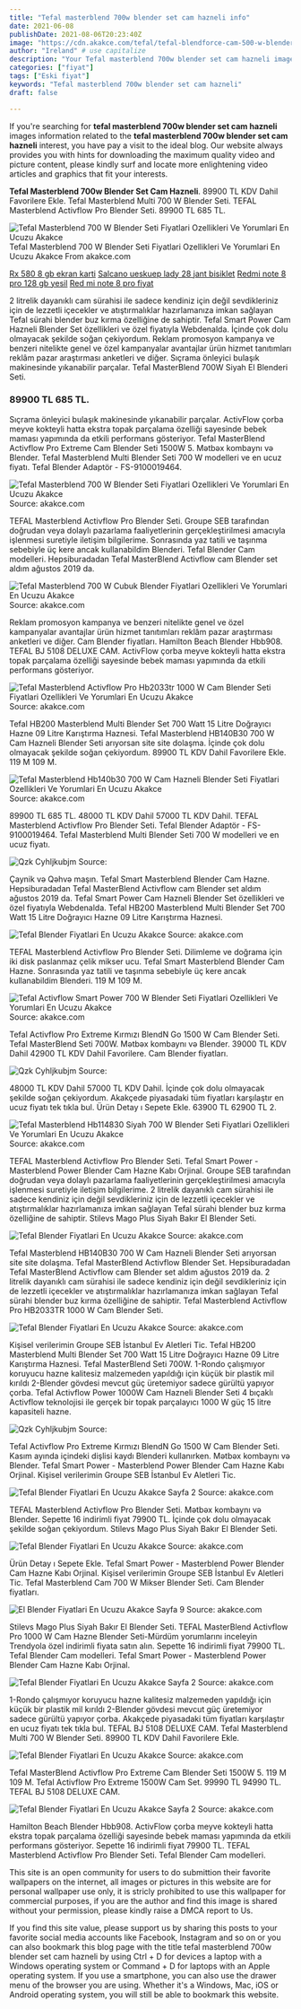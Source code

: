 ```yaml
---
title: "Tefal masterblend 700w blender set cam hazneli info"
date: 2021-06-08
publishDate: 2021-08-06T20:23:40Z
image: "https://cdn.akakce.com/tefal/tefal-blendforce-cam-500-w-blender-x.jpg"
author: "Ireland" # use capitalize
description: "Your Tefal masterblend 700w blender set cam hazneli images are available. Tefal masterblend 700w blender set cam hazneli are a topic that is being searched for and liked by netizens now. You can Find and Download the Tefal masterblend 700w blender set cam hazneli files here. Get all royalty-free images."
categories: ["fiyat"]
tags: ["Eski fiyat"]
keywords: "Tefal masterblend 700w blender set cam hazneli"
draft: false

---
```


If you're searching for **tefal masterblend 700w blender set cam hazneli** images information related to the **tefal masterblend 700w blender set cam hazneli** interest, you have pay a visit to the ideal  blog.  Our website always  provides you with  hints  for downloading  the maximum  quality video and picture  content, please kindly surf and locate more enlightening video articles and graphics  that fit your interests.

**Tefal Masterblend 700w Blender Set Cam Hazneli**. 89900 TL KDV Dahil Favorilere Ekle. Tefal Masterblend Multi 700 W Blender Seti. TEFAL Masterblend Activflow Pro Blender Seti. 89900 TL 685 TL.

![Tefal Masterblend 700 W Blender Seti Fiyatlari Ozellikleri Ve Yorumlari En Ucuzu Akakce](https://cdn.akakce.com/tefal/tefal-masterblend-700-w-seti-z.jpg "Tefal Masterblend 700 W Blender Seti Fiyatlari Ozellikleri Ve Yorumlari En Ucuzu Akakce")
Tefal Masterblend 700 W Blender Seti Fiyatlari Ozellikleri Ve Yorumlari En Ucuzu Akakce From akakce.com

[Rx 580 8 gb ekran karti](/rx-580-8-gb-ekran-karti/)
[Salcano ueskuep lady 28 jant bisiklet](/salcano-ueskuep-lady-28-jant-bisiklet/)
[Redmi note 8 pro 128 gb yesil](/redmi-note-8-pro-128-gb-yesil/)
[Red mi note 8 pro fiyat](/red-mi-note-8-pro-fiyat/)

2 litrelik dayanıklı cam sürahisi ile sadece kendiniz için değil sevdikleriniz için de lezzetli içecekler ve atıştırmalıklar hazırlamanıza imkan sağlayan Tefal sürahi blender buz kırma özelliğine de sahiptir. Tefal Smart Power Cam Hazneli Blender Set özellikleri ve özel fiyatıyla Webdenalda. İçinde çok dolu olmayacak şekilde soğan çekiyordum. Reklam promosyon kampanya ve benzeri nitelikte genel ve özel kampanyalar avantajlar ürün hizmet tanıtımları reklâm pazar araştırması anketleri ve diğer. Sıçrama önleyici bulaşık makinesinde yıkanabilir parçalar. Tefal MasterBlend 700W Siyah El Blenderi Seti.

### 89900 TL 685 TL.

Sıçrama önleyici bulaşık makinesinde yıkanabilir parçalar. ActivFlow çorba meyve kokteyli hatta ekstra topak parçalama özelliği sayesinde bebek maması yapımında da etkili performans gösteriyor. Tefal MasterBlend Activflow Pro Extreme Cam Blender Seti 1500W 5. Mətbəx kombaynı və Blender. Tefal Masterblend Multi Blender Seti 700 W modelleri ve en ucuz fiyatı. Tefal Blender Adaptör - FS-9100019464.


![Tefal Masterblend 700 W Blender Seti Fiyatlari Ozellikleri Ve Yorumlari En Ucuzu Akakce](https://cdn.akakce.com/tefal/tefal-masterblend-700-w-seti-z.jpg "Tefal Masterblend 700 W Blender Seti Fiyatlari Ozellikleri Ve Yorumlari En Ucuzu Akakce")
Source: akakce.com

TEFAL Masterblend Activflow Pro Blender Seti. Groupe SEB tarafından doğrudan veya dolaylı pazarlama faaliyetlerinin gerçekleştirilmesi amacıyla işlenmesi suretiyle iletişim bilgilerime. Sonrasında yaz tatili ve taşınma sebebiyle üç kere ancak kullanabildim Blenderi. Tefal Blender Cam modelleri. Hepsiburadadan Tefal MasterBlend Activflow cam Blender set aldım ağustos 2019 da.

![Tefal Masterblend 700 W Cubuk Blender Fiyatlari Ozellikleri Ve Yorumlari En Ucuzu Akakce](https://cdn.akakce.com/tefal/tefal-masterblend-700-w-cubuk-z.jpg "Tefal Masterblend 700 W Cubuk Blender Fiyatlari Ozellikleri Ve Yorumlari En Ucuzu Akakce")
Source: akakce.com

Reklam promosyon kampanya ve benzeri nitelikte genel ve özel kampanyalar avantajlar ürün hizmet tanıtımları reklâm pazar araştırması anketleri ve diğer. Cam Blender fiyatları. Hamilton Beach Blender Hbb908. TEFAL BJ 5108 DELUXE CAM. ActivFlow çorba meyve kokteyli hatta ekstra topak parçalama özelliği sayesinde bebek maması yapımında da etkili performans gösteriyor.

![Tefal Masterblend Activflow Pro Hb2033tr 1000 W Cam Blender Seti Fiyatlari Ozellikleri Ve Yorumlari En Ucuzu Akakce](https://cdn.akakce.com/tefal/tefal-masterblend-activflow-pro-hb2033tr-1000-w-cam-seti-z.jpg "Tefal Masterblend Activflow Pro Hb2033tr 1000 W Cam Blender Seti Fiyatlari Ozellikleri Ve Yorumlari En Ucuzu Akakce")
Source: akakce.com

Tefal HB200 Masterblend Multi Blender Set 700 Watt 15 Litre Doğrayıcı Hazne 09 Litre Karıştırma Haznesi. Tefal Masterblend HB140B30 700 W Cam Hazneli Blender Seti arıyorsan site site dolaşma. İçinde çok dolu olmayacak şekilde soğan çekiyordum. 89900 TL KDV Dahil Favorilere Ekle. 119 M 109 M.

![Tefal Masterblend Hb140b30 700 W Cam Hazneli Blender Seti Fiyatlari Ozellikleri Ve Yorumlari En Ucuzu Akakce](https://cdn.akakce.com/tefal/tefal-masterblend-hb140b30-700-w-cam-hazneli-seti-z.jpg "Tefal Masterblend Hb140b30 700 W Cam Hazneli Blender Seti Fiyatlari Ozellikleri Ve Yorumlari En Ucuzu Akakce")
Source: akakce.com

89900 TL 685 TL. 48000 TL KDV Dahil 57000 TL KDV Dahil. TEFAL Masterblend Activflow Pro Blender Seti. Tefal Blender Adaptör - FS-9100019464. Tefal Masterblend Multi Blender Seti 700 W modelleri ve en ucuz fiyatı.

![Qzk Cyhljkubjm](https://cdn.akakce.com/_bro/2082/14057/14057_18_158692_274384x.jpg "Qzk Cyhljkubjm")
Source: 

Çaynik və Qəhvə maşın. Tefal Smart Masterblend Blender Cam Hazne. Hepsiburadadan Tefal MasterBlend Activflow cam Blender set aldım ağustos 2019 da. Tefal Smart Power Cam Hazneli Blender Set özellikleri ve özel fiyatıyla Webdenalda. Tefal HB200 Masterblend Multi Blender Set 700 Watt 15 Litre Doğrayıcı Hazne 09 Litre Karıştırma Haznesi.

![Tefal Blender Fiyatlari En Ucuzu Akakce](https://iis-akakce.akamaized.net/p.x?%2F%2Fmcdn01%2Egittigidiyor%2Enet%2F67455%2F674558791%5F0%2Ejpg "Tefal Blender Fiyatlari En Ucuzu Akakce")
Source: akakce.com

TEFAL Masterblend Activflow Pro Blender Seti. Dilimleme ve doğrama için iki disk paslanmaz çelik mikser ucu. Tefal Smart Masterblend Blender Cam Hazne. Sonrasında yaz tatili ve taşınma sebebiyle üç kere ancak kullanabildim Blenderi. 119 M 109 M.

![Tefal Activflow Smart Power 700 W Blender Seti Fiyatlari Ozellikleri Ve Yorumlari En Ucuzu Akakce](https://iis-akakce.akamaized.net/p.z?%2F%2Fproductimages%2Ehepsiburada%2Enet%2Fs%2F21%2F600%2F9916961423410%2Ejpg "Tefal Activflow Smart Power 700 W Blender Seti Fiyatlari Ozellikleri Ve Yorumlari En Ucuzu Akakce")
Source: akakce.com

Tefal Activflow Pro Extreme Kırmızı BlendN Go 1500 W Cam Blender Seti. Tefal MasterBlend Seti 700W. Mətbəx kombaynı və Blender. 39000 TL KDV Dahil 42900 TL KDV Dahil Favorilere. Cam Blender fiyatları.

![Qzk Cyhljkubjm](https://cdn.akakce.com/_bro/711/14026/14026_27_158065_276966x.jpg "Qzk Cyhljkubjm")
Source: 

48000 TL KDV Dahil 57000 TL KDV Dahil. İçinde çok dolu olmayacak şekilde soğan çekiyordum. Akakçede piyasadaki tüm fiyatları karşılaştır en ucuz fiyatı tek tıkla bul. Ürün Detay ı Sepete Ekle. 63900 TL 62900 TL 2.

![Tefal Masterblend Hb114830 Siyah 700 W Blender Seti Fiyatlari Ozellikleri Ve Yorumlari En Ucuzu Akakce](https://cdn.akakce.com/tefal/tefal-masterblend-hb114830-siyah-700-w-seti-z.jpg "Tefal Masterblend Hb114830 Siyah 700 W Blender Seti Fiyatlari Ozellikleri Ve Yorumlari En Ucuzu Akakce")
Source: akakce.com

TEFAL Masterblend Activflow Pro Blender Seti. Tefal Smart Power - Masterblend Power Blender Cam Hazne Kabı Orjinal. Groupe SEB tarafından doğrudan veya dolaylı pazarlama faaliyetlerinin gerçekleştirilmesi amacıyla işlenmesi suretiyle iletişim bilgilerime. 2 litrelik dayanıklı cam sürahisi ile sadece kendiniz için değil sevdikleriniz için de lezzetli içecekler ve atıştırmalıklar hazırlamanıza imkan sağlayan Tefal sürahi blender buz kırma özelliğine de sahiptir. Stilevs Mago Plus Siyah Bakır El Blender Seti.

![Tefal Blender Fiyatlari En Ucuzu Akakce](https://cdn.akakce.com/tefal/tefal-easyblend-hb1811tr-1000-w-0-7-lt-seti-x.jpg "Tefal Blender Fiyatlari En Ucuzu Akakce")
Source: akakce.com

Tefal Masterblend HB140B30 700 W Cam Hazneli Blender Seti arıyorsan site site dolaşma. Tefal MasterBlend Activflow Blender Set. Hepsiburadadan Tefal MasterBlend Activflow cam Blender set aldım ağustos 2019 da. 2 litrelik dayanıklı cam sürahisi ile sadece kendiniz için değil sevdikleriniz için de lezzetli içecekler ve atıştırmalıklar hazırlamanıza imkan sağlayan Tefal sürahi blender buz kırma özelliğine de sahiptir. Tefal Masterblend Activflow Pro HB2033TR 1000 W Cam Blender Seti.

![Tefal Blender Fiyatlari En Ucuzu Akakce](https://cdn.akakce.com/tefal/tefal-masterblend-activflow-pro-extreme-siyah-1500-w-seti-x.jpg "Tefal Blender Fiyatlari En Ucuzu Akakce")
Source: akakce.com

Kişisel verilerimin Groupe SEB İstanbul Ev Aletleri Tic. Tefal HB200 Masterblend Multi Blender Set 700 Watt 15 Litre Doğrayıcı Hazne 09 Litre Karıştırma Haznesi. Tefal MasterBlend Seti 700W. 1-Rondo çalışmıyor koruyucu hazne kalitesiz malzemeden yapıldığı için küçük bir plastik mil kırıldı 2-Blender gövdesi mevcut güç üretemiyor sadece gürültü yapıyor çorba. Tefal Activflow Power 1000W Cam Hazneli Blender Seti 4 bıçaklı Activflow teknolojisi ile gerçek bir topak parçalayıcı 1000 W güç 15 litre kapasiteli hazne.

![Qzk Cyhljkubjm](https://cdn.akakce.com/_bro/927/14032/14032_9_158131_276276x.jpg "Qzk Cyhljkubjm")
Source: 

Tefal Activflow Pro Extreme Kırmızı BlendN Go 1500 W Cam Blender Seti. Kasım ayında içindeki dişlisi kaydı Blenderi kullanırken. Mətbəx kombaynı və Blender. Tefal Smart Power - Masterblend Power Blender Cam Hazne Kabı Orjinal. Kişisel verilerimin Groupe SEB İstanbul Ev Aletleri Tic.

![Tefal Blender Fiyatlari En Ucuzu Akakce Sayfa 2](https://cdn.akakce.com/tefal/tefal-masterblend-activflow-power-soup-700-w-x.jpg "Tefal Blender Fiyatlari En Ucuzu Akakce Sayfa 2")
Source: akakce.com

TEFAL Masterblend Activflow Pro Blender Seti. Mətbəx kombaynı və Blender. Sepette 16 indirimli fiyat 79900 TL. İçinde çok dolu olmayacak şekilde soğan çekiyordum. Stilevs Mago Plus Siyah Bakır El Blender Seti.

![Tefal Blender Fiyatlari En Ucuzu Akakce](https://cdn.akakce.com/tefal/tefal-perfectmix-plus-high-speed-1200-w-x.jpg "Tefal Blender Fiyatlari En Ucuzu Akakce")
Source: akakce.com

Ürün Detay ı Sepete Ekle. Tefal Smart Power - Masterblend Power Blender Cam Hazne Kabı Orjinal. Kişisel verilerimin Groupe SEB İstanbul Ev Aletleri Tic. Tefal Masterblend Cam 700 W Mikser Blender Seti. Cam Blender fiyatları.

![El Blender Fiyatlari En Ucuzu Akakce Sayfa 9](https://iis-akakce.akamaized.net/p.x?%2F%2Fproductimages%2Ehepsiburada%2Enet%2Fs%2F49%2F600%2F11003803598898%2Ejpg "El Blender Fiyatlari En Ucuzu Akakce Sayfa 9")
Source: akakce.com

Stilevs Mago Plus Siyah Bakır El Blender Seti. TEFAL MasterBlend Activflow Pro 1000 W Cam Hazne Blender Seti-Mürdüm yorumlarını inceleyin Trendyola özel indirimli fiyata satın alın. Sepette 16 indirimli fiyat 79900 TL. Tefal Blender Cam modelleri. Tefal Smart Power - Masterblend Power Blender Cam Hazne Kabı Orjinal.

![Tefal Blender Fiyatlari En Ucuzu Akakce Sayfa 2](https://cdn.akakce.com/tefal/tefal-masterblend-hb110b30-550-w-seti-x.jpg "Tefal Blender Fiyatlari En Ucuzu Akakce Sayfa 2")
Source: akakce.com

1-Rondo çalışmıyor koruyucu hazne kalitesiz malzemeden yapıldığı için küçük bir plastik mil kırıldı 2-Blender gövdesi mevcut güç üretemiyor sadece gürültü yapıyor çorba. Akakçede piyasadaki tüm fiyatları karşılaştır en ucuz fiyatı tek tıkla bul. TEFAL BJ 5108 DELUXE CAM. Tefal Masterblend Multi 700 W Blender Seti. 89900 TL KDV Dahil Favorilere Ekle.

![Tefal Blender Fiyatlari En Ucuzu Akakce](https://cdn.akakce.com/tefal/tefal-activflow-pro-extreme-kirmizi-blend-n-go-1500-w-cam-seti-x.jpg "Tefal Blender Fiyatlari En Ucuzu Akakce")
Source: akakce.com

Tefal MasterBlend Activflow Pro Extreme Cam Blender Seti 1500W 5. 119 M 109 M. Tefal Activflow Pro Extreme 1500W Cam Set. 99990 TL 94990 TL. TEFAL BJ 5108 DELUXE CAM.

![Tefal Blender Fiyatlari En Ucuzu Akakce Sayfa 2](https://cdn.akakce.com/tefal/tefal-blendforce-cam-500-w-blender-x.jpg "Tefal Blender Fiyatlari En Ucuzu Akakce Sayfa 2")
Source: akakce.com

Hamilton Beach Blender Hbb908. ActivFlow çorba meyve kokteyli hatta ekstra topak parçalama özelliği sayesinde bebek maması yapımında da etkili performans gösteriyor. Sepette 16 indirimli fiyat 79900 TL. TEFAL Masterblend Activflow Pro Blender Seti. Tefal Blender Cam modelleri.

This site is an open community for users to do submittion their favorite wallpapers on the internet, all images or pictures in this website are for personal wallpaper use only, it is stricly prohibited to use this wallpaper for commercial purposes, if you are the author and find this image is shared without your permission, please kindly raise a DMCA report to Us.

If you find this site value, please support us by sharing this posts to your favorite social media accounts like Facebook, Instagram and so on or you can also bookmark this blog page with the title tefal masterblend 700w blender set cam hazneli by using Ctrl + D for devices a laptop with a Windows operating system or Command + D for laptops with an Apple operating system. If you use a smartphone, you can also use the drawer menu of the browser you are using. Whether it's a Windows, Mac, iOS or Android operating system, you will still be able to bookmark this website.
